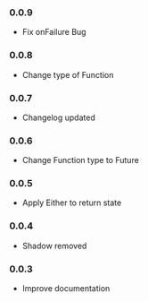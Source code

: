 ### 0.0.9
- Fix onFailure Bug

### 0.0.8
- Change type of Function

### 0.0.7
- Changelog updated

### 0.0.6
- Change Function type to Future 

### 0.0.5
- Apply Either to return state

### 0.0.4
- Shadow removed

### 0.0.3
- Improve documentation
